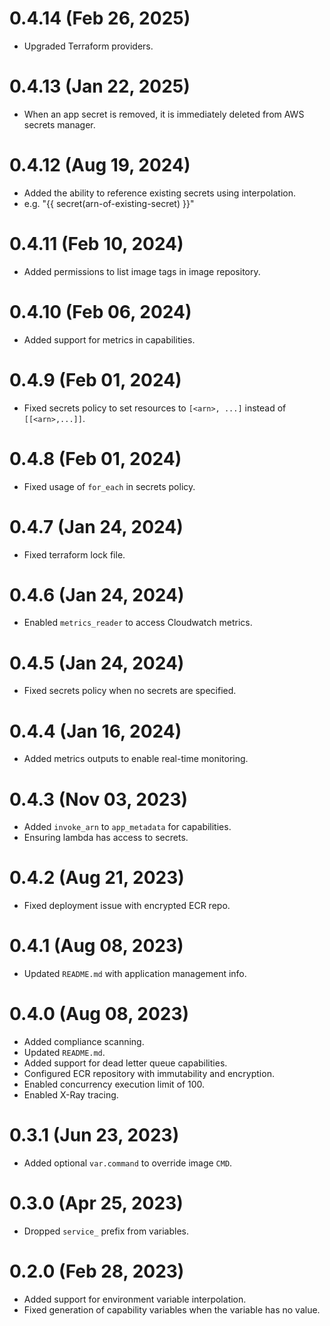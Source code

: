 # 0.4.14 (Feb 26, 2025)
* Upgraded Terraform providers.

# 0.4.13 (Jan 22, 2025)
* When an app secret is removed, it is immediately deleted from AWS secrets manager.

# 0.4.12 (Aug 19, 2024)
* Added the ability to reference existing secrets using interpolation.
* e.g. "{{ secret(arn-of-existing-secret) }}"

# 0.4.11 (Feb 10, 2024)
* Added permissions to list image tags in image repository.

# 0.4.10 (Feb 06, 2024)
* Added support for metrics in capabilities.

# 0.4.9 (Feb 01, 2024)
* Fixed secrets policy to set resources to `[<arn>, ...]` instead of `[[<arn>,...]]`.

# 0.4.8 (Feb 01, 2024)
* Fixed usage of `for_each` in secrets policy.

# 0.4.7 (Jan 24, 2024)
* Fixed terraform lock file.

# 0.4.6 (Jan 24, 2024)
* Enabled `metrics_reader` to access Cloudwatch metrics.

# 0.4.5 (Jan 24, 2024)
* Fixed secrets policy when no secrets are specified.

# 0.4.4 (Jan 16, 2024)
* Added metrics outputs to enable real-time monitoring.

# 0.4.3 (Nov 03, 2023)
* Added `invoke_arn` to `app_metadata` for capabilities.
* Ensuring lambda has access to secrets.

# 0.4.2 (Aug 21, 2023)
* Fixed deployment issue with encrypted ECR repo.

# 0.4.1 (Aug 08, 2023)
* Updated `README.md` with application management info.

# 0.4.0 (Aug 08, 2023)
* Added compliance scanning.
* Updated `README.md`.
* Added support for dead letter queue capabilities.
* Configured ECR repository with immutability and encryption.
* Enabled concurrency execution limit of 100.
* Enabled X-Ray tracing.

# 0.3.1 (Jun 23, 2023)
* Added optional `var.command` to override image `CMD`.

# 0.3.0 (Apr 25, 2023)
* Dropped `service_` prefix from variables.

# 0.2.0 (Feb 28, 2023)
* Added support for environment variable interpolation.
* Fixed generation of capability variables when the variable has no value.
